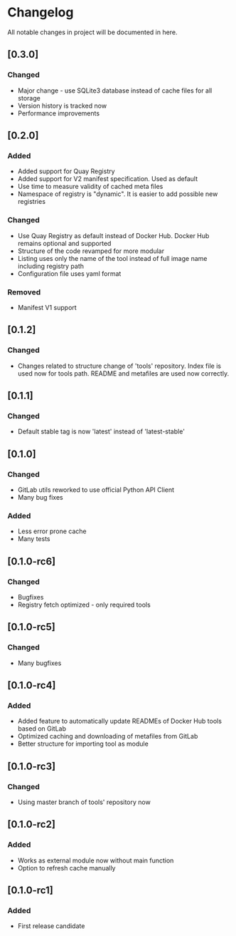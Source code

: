 # Changelog

All notable changes in project will be documented in here.

## [0.3.0]

### Changed

  * Major change - use SQLite3 database instead of cache files for all storage
  * Version history is tracked now
  * Performance improvements

## [0.2.0]

### Added

  * Added support for Quay Registry
  * Added support for V2 manifest specification. Used as default
  * Use time to measure validity of cached meta files
  * Namespace of registry is "dynamic". It is easier to add possible new registries

### Changed

  * Use Quay Registry as default instead of Docker Hub. Docker Hub remains optional and supported
  * Structure of the code revamped for more modular
  * Listing uses only the name of the tool instead of full image name including registry path
  * Configuration file uses yaml format

### Removed

  * Manifest V1 support

## [0.1.2]

### Changed

  * Changes related to structure change of 'tools' repository. Index file is used now for tools path. README and metafiles are used now correctly.

## [0.1.1]

### Changed

  - Default stable tag is now 'latest' instead of 'latest-stable'

## [0.1.0]

### Changed

 * GitLab utils reworked to use official Python API Client
 * Many bug fixes
### Added

 * Less error prone cache
 * Many tests

## [0.1.0-rc6]

### Changed

 * Bugfixes
 * Registry fetch optimized - only required tools

## [0.1.0-rc5]

### Changed

   * Many bugfixes

## [0.1.0-rc4]

### Added
 * Added feature to automatically update READMEs of Docker Hub tools based on GitLab
 * Optimized caching and downloading of metafiles from GitLab
 * Better structure for importing tool as module
## [0.1.0-rc3]

### Changed
- Using master branch of tools' repository now

## [0.1.0-rc2]

### Added

- Works as external module now without main function 
- Option to refresh cache manually

## [0.1.0-rc1]

### Added
- First release candidate


